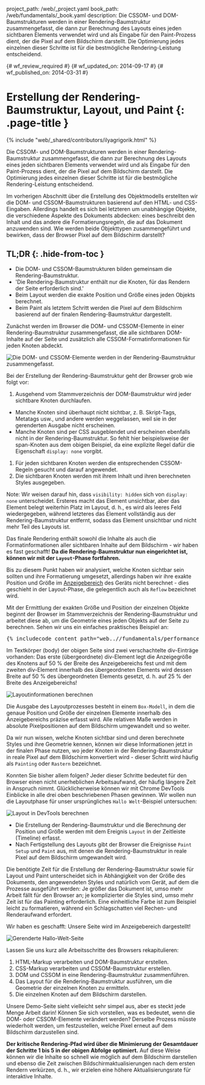 project_path: /web/_project.yaml
book_path: /web/fundamentals/_book.yaml
description: Die CSSOM- und DOM-Baumstrukturen werden in einer Rendering-Baumstruktur zusammengefasst, die dann zur Berechnung des Layouts eines jeden sichtbaren Elements verwendet wird und als Eingabe für den Paint-Prozess dient, der die Pixel auf dem Bildschirm darstellt. Die Optimierung jedes einzelnen dieser Schritte ist für die bestmögliche Rendering-Leistung entscheidend.

{# wf_review_required #}
{# wf_updated_on: 2014-09-17 #}
{# wf_published_on: 2014-03-31 #}

# Erstellung der Rendering-Baumstruktur, Layout, und Paint {: .page-title }

{% include "web/_shared/contributors/ilyagrigorik.html" %}



Die CSSOM- und DOM-Baumstrukturen werden in einer Rendering-Baumstruktur zusammengefasst, die dann zur Berechnung des Layouts eines jeden sichtbaren Elements verwendet wird und als Eingabe für den Paint-Prozess dient, der die Pixel auf dem Bildschirm darstellt. Die Optimierung jedes einzelnen dieser Schritte ist für die bestmögliche Rendering-Leistung entscheidend.

Im vorherigen Abschnitt über die Erstellung des Objektmodells erstellten wir die DOM- und CSSOM-Baumstrukturen basierend auf den HTML- und CSS-Eingaben. Allerdings handelt es sich bei letzteren um unabhängige Objekte, die verschiedene Aspekte des Dokuments abdecken: eines beschreibt den Inhalt und das andere die Formatierungsregeln, die auf das Dokument anzuwenden sind. Wie werden beide Objekttypen zusammengeführt und bewirken, dass der Browser Pixel auf dem Bildschirm darstellt?

## TL;DR {: .hide-from-toc }
- Die DOM- und CSSOM-Baumstrukturen bilden gemeinsam die Rendering-Baumstruktur.
- 'Die Rendering-Baumstruktur enthält nur die Knoten, für das Rendern der Seite erforderlich sind.'
- Beim Layout werden die exakte Position und Größe eines jeden Objekts berechnet.
- Beim Paint als letztem Schritt werden die Pixel auf dem Bildschirm basierend auf der finalen Rendering-Baumstruktur dargestellt.


Zunächst werden im Browser die DOM- und CSSOM-Elemente in einer Rendering-Baumstruktur zusammengefasst, die alle sichtbaren DOM-Inhalte auf der Seite und zusätzlich alle CSSOM-Formatinformationen für jeden Knoten abdeckt.

<img src="images/render-tree-construction.png" alt="Die DOM- und CSSOM-Elemente werden in der Rendering-Baumstruktur zusammengefasst." class="center">

Bei der Erstellung der Rendering-Baumstruktur geht der Browser grob wie folgt vor:

1. Ausgehend vom Stammverzeichnis der DOM-Baumstruktur wird jeder sichtbare Knoten durchlaufen.
  * Manche Knoten sind überhaupt nicht sichtbar, z. B. Skript-Tags, Metatags usw., und andere werden weggelassen, weil sie in der gerenderten Ausgabe nicht erscheinen.
  * Manche Knoten sind per CSS ausgeblendet und erscheinen ebenfalls nicht in der Rendering-Baumstruktur. So fehlt hier beispielsweise der span-Knoten aus dem obigen Beispiel, da eine explizite Regel dafür die Eigenschaft `display: none` vorgibt.
1. Für jeden sichtbaren Knoten werden die entsprechenden CSSOM-Regeln gesucht und darauf angewendet.
2. Die sichtbaren Knoten werden mit ihrem Inhalt und ihren berechneten Styles ausgegeben.

<!-- TODO: Verify note type! -->
Note: Wir weisen darauf hin, dass `visibility: hidden` sich von `display: none` unterscheidet. Ersteres macht das Element unsichtbar, aber das Element belegt weiterhin Platz im Layout, d. h., es wird als leeres Feld wiedergegeben, während letzteres das Element vollständig aus der Rendering-Baumstruktur entfernt, sodass das Element unsichtbar und nicht mehr Teil des Layouts ist.

Das finale Rendering enthält sowohl die Inhalte als auch die Formatinformationen aller sichtbaren Inhalte auf dem Bildschirm - wir haben es fast geschafft! **Da die Rendering-Baumstruktur nun eingerichtet ist, können wir mit der `Layout`-Phase fortfahren.**

Bis zu diesem Punkt haben wir analysiert, welche Knoten sichtbar sein sollten und ihre Formatierung umgesetzt, allerdings haben wir ihre exakte Position und Größe im [Anzeigebereich]({{site.fundamentals}}/layouts/rwd-fundamentals/set-the-viewport.html) des Geräts nicht berechnet - dies geschieht in der Layout-Phase, die gelegentlich auch als `Reflow` bezeichnet wird.

Mit der Ermittlung der exakten Größe und Position der einzelnen Objekte beginnt der Browser im Stammverzeichnis der Rendering-Baumstruktur und arbeitet diese ab, um die Geometrie eines jeden Objekts auf der Seite zu berechnen. Sehen wir uns ein einfaches praktisches Beispiel an:

<pre class="prettyprint">
{% includecode content_path="web..//fundamentals/performance/critical-rendering-path/_code/nested.html" region_tag="full" %}
</pre>

Im Textkörper (body) der obigen Seite sind zwei verschachtelte div-Einträge vorhanden: Das erste (übergeordnete) div-Element legt die Anzeigegröße des Knotens auf 50 % der Breite des Anzeigebereichs fest und mit dem zweiten div-Element innerhalb des übergeordneten Elements wird dessen Breite auf 50 % des übergeordneten Elements gesetzt, d. h. auf 25 % der Breite des Anzeigebereichs!

<img src="images/layout-viewport.png" alt="Layoutinformationen berechnen" class="center">

Die Ausgabe des Layoutprozesses besteht in einem `Box-Modell`, in dem die genaue Position und Größe der einzelnen Elemente innerhalb des Anzeigebereichs präzise erfasst wird. Alle relativen Maße werden in absolute Pixelpositionen auf dem Bildschirm umgewandelt und so weiter.

Da wir nun wissen, welche Knoten sichtbar sind und deren berechnete Styles und ihre Geometrie kennen, können wir diese Informationen jetzt in der finalen Phase nutzen, wo jeder Knoten in der Rendering-Baumstruktur in reale Pixel auf dem Bildschirm konvertiert wird - dieser Schritt wird häufig als `Painting` oder `Rastern` bezeichnet.

Konnten Sie bisher allem folgen? Jeder dieser Schritte bedeutet für den Browser einen nicht unerheblichen Arbeitsaufwand, der häufig längere Zeit in Anspruch nimmt. Glücklicherweise können wir mit Chrome DevTools Einblicke in alle drei oben beschriebenen Phasen gewinnen. Wir wollen nun die Layoutphase für unser ursprüngliches `Hallo Welt`-Beispiel untersuchen:

<img src="images/layout-timeline.png" alt="Layout in DevTools berechnen" class="center">

* Die Erstellung der Rendering-Baumstruktur und die Berechnung der Position und Größe werden mit dem Ereignis `Layout` in der Zeitleiste (Timeline) erfasst.
* Nach Fertigstellung des Layouts gibt der Browser die Ereignisse `Paint Setup` und `Paint` aus, mit denen die Rendering-Baumstruktur in reale Pixel auf dem Bildschirm umgewandelt wird.

Die benötigte Zeit für die Erstellung der Rendering-Baumstruktur sowie für Layout und Paint unterscheidet sich in Abhängigkeit von der Größe des Dokuments, den angewendeten Styles und natürlich vom Gerät, auf dem die Prozesse ausgeführt werden: Je größer das Dokument ist, umso mehr Arbeit fällt für den Browser an; je komplizierter die Styles sind, umso mehr Zeit ist für das Painting erforderlich. Eine einheitliche Farbe ist zum Beispiel leicht zu formatieren, während ein Schlagschatten viel Rechen- und Renderaufwand erfordert.

Wir haben es geschafft: Unsere Seite wird im Anzeigebereich dargestellt!

<img src="images/device-dom-small.png" alt="Gerenderte Hallo-Welt-Seite" class="center">

Lassen Sie uns kurz alle Arbeitsschritte des Browsers rekapitulieren:

1. HTML-Markup verarbeiten und DOM-Baumstruktur erstellen.
2. CSS-Markup verarbeiten und CSSOM-Baumstruktur erstellen.
3. DOM und CSSOM in eine Rendering-Baumstruktur zusammenführen.
4. Das Layout für die Rendering-Baumstruktur ausführen, um die Geometrie der einzelnen Knoten zu ermitteln.
5. Die einzelnen Knoten auf dem Bildschirm darstellen.

Unsere Demo-Seite sieht vielleicht sehr simpel aus, aber es steckt jede Menge Arbeit darin! Können Sie sich vorstellen, was es bedeutet, wenn die DOM- oder CSSOM-Elemente verändert werden? Derselbe Prozess müsste wiederholt werden, um festzustellen, welche Pixel erneut auf dem Bildschirm darzustellen sind.

**Der kritische Rendering-Pfad wird über die Minimierung der Gesamtdauer der Schritte 1 bis 5 in der obigen Abfolge optimiert.** Auf diese Weise können wir die Inhalte so schnell wie möglich auf dem Bildschirm darstellen und ebenso die Zeit zwischen Bildschirmaktualisierungen nach dem ersten Rendern verkürzen, d. h., wir erzielen eine höhere Aktualisierungsrate für interaktive Inhalte.



